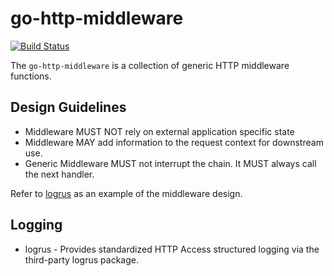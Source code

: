 # go-http-middleware

[![Build Status](https://drone.corp.mongodb.com/api/badges/kanopy-platform/go-http-middleware/status.svg)](https://drone.corp.mongodb.com/kanopy-platform/go-http-middleware)

The `go-http-middleware` is a collection of generic HTTP middleware functions.

## Design Guidelines

* Middleware MUST NOT rely on external application specific state
* Middleware MAY add information to the request context for downstream use.
* Generic Middleware MUST not interrupt the chain. It MUST always call the next handler.

Refer to [logrus](./logging/logrus.go) as an example of the middleware design.

## Logging

* logrus - Provides standardized HTTP Access structured logging via the third-party logrus package.
